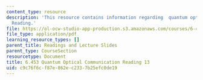 ```yaml
---
content_type: resource
description: 'This resource contains information regarding  quantum optical communication:
  Reading.'
file: https://ol-ocw-studio-app-production.s3.amazonaws.com/courses/6-453-quantum-optical-communication-fall-2016/c9c76f6cf87e862ec2337b25efc0de19_MIT6_453F16_Lect13_Notes.pdf
file_type: application/pdf
learning_resource_types: []
parent_title: Readings and Lecture Slides
parent_type: CourseSection
resourcetype: Document
title: 6.453 Quantum Optical Communication Reading 13
uid: c9c76f6c-f87e-862e-c233-7b25efc0de19
---
```

